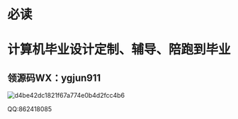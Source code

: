 # 必读
# 计算机毕业设计定制、辅导、陪跑到毕业
## 领源码WX：ygjun911

![d4be42dc1821f67a774e0b4d2fcc4b6](https://github.com/user-attachments/assets/b60d20b6-82ed-437a-b646-d259c6e0cba7)


QQ:862418085
